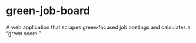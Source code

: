 # green-job-board
A web application that scrapes green‐focused job postings and calculates a “green score.”
